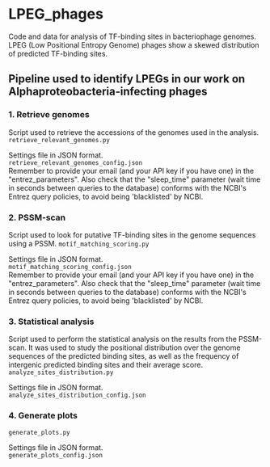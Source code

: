 # LPEG_phages
Code and data for analysis of TF-binding sites in bacteriophage genomes.  
LPEG (Low Positional Entropy Genome) phages show a skewed distribution of predicted TF-binding sites.

## Pipeline used to identify LPEGs in our work on Alphaproteobacteria-infecting phages

### 1. Retrieve genomes
Script used to retrieve the accessions of the genomes used in the analysis.  
``retrieve_relevant_genomes.py``  

Settings file in JSON format.  
``retrieve_relevant_genomes_config.json``  
Remember to provide your email (and your API key if you have one) in the "entrez_parameters". Also check that the "sleep_time" parameter (wait time in seconds between queries to the database) conforms with the NCBI's Entrez query policies, to avoid being 'blacklisted' by NCBI.

### 2. PSSM-scan
Script used to look for putative TF-binding sites in the genome sequences using a PSSM.
``motif_matching_scoring.py``  

Settings file in JSON format.  
``motif_matching_scoring_config.json``  
Remember to provide your email (and your API key if you have one) in the "entrez_parameters". Also check that the "sleep_time" parameter (wait time in seconds between queries to the database) conforms with the NCBI's Entrez query policies, to avoid being 'blacklisted' by NCBI.

### 3. Statistical analysis
Script used to perform the statistical analysis on the results from the PSSM-scan. It was used to study the positional distribution over the genome sequences of the predicted binding sites, as well as the frequency of intergenic predicted binding sites and their average score.
``analyze_sites_distribution.py``  

Settings file in JSON format.  
``analyze_sites_distribution_config.json``

### 4. Generate plots
``generate_plots.py``  

Settings file in JSON format.  
``generate_plots_config.json``


